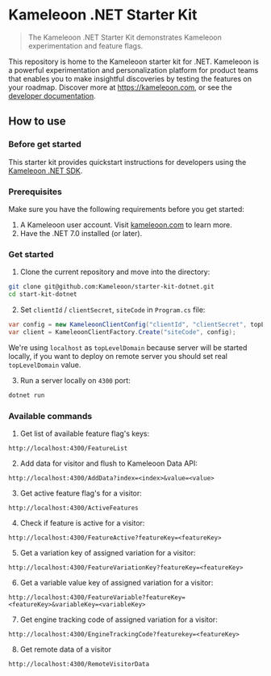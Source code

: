# Kameleoon .NET Starter Kit

> The Kameleoon .NET Starter Kit demonstrates Kameleoon experimentation and feature flags.

This repository is home to the Kameleoon starter kit for .NET. Kameleoon is a powerful experimentation and personalization platform for product teams that enables you to make insightful discoveries by testing the features on your roadmap. Discover more at https://kameleoon.com, or see the [developer documentation](https://developers.kameleoon.com).

## How to use

### Before get started

This starter kit provides quickstart instructions for developers using the [Kameleoon .NET SDK](https://developers.kameleoon.com/feature-management-and-experimentation/web-sdks/csharp-sdk/).

### Prerequisites

Make sure you have the following requirements before you get started:

1. A Kameleoon user account. Visit [kameleoon.com](https://www.kameleoon.com/) to learn more.
2. Have the .NET 7.0 installed (or later).

### Get started

1. Clone the current repository and move into the directory:

```bash
git clone git@github.com:Kameleoon/starter-kit-dotnet.git
cd start-kit-dotnet
```

2. Set `clientId` / `clientSecret`, `siteCode` in `Program.cs` file:

```csharp
var config = new KameleoonClientConfig("clientId", "clientSecret", topLevelDomain: "localhost");
var client = KameleoonClientFactory.Create("siteCode", config);
```

We're using `localhost` as `topLevelDomain` because server will be started locally, if you want to deploy on remote server you should set real `topLevelDomain` value.

3. Run a server locally on `4300` port:

```bash
dotnet run
```

### Available commands

1. Get list of available feature flag's keys:
```
http://localhost:4300/FeatureList
```

2. Add data for visitor and flush to Kameleoon Data API:
```
http://localhost:4300/AddData?index=<index>&value=<value>
```

3. Get active feature flag's for a visitor:
```
http://localhost:4300/ActiveFeatures
```

4. Check if feature is active for a visitor:
```
http://localhost:4300/FeatureActive?featureKey=<featureKey>
```

5. Get a variation key of assigned variation for a visitor:
```
http://localhost:4300/FeatureVariationKey?featureKey=<featureKey>
```

6. Get a variable value key of assigned variation for a visitor:
```
http://localhost:4300/FeatureVariable?featureKey=<featureKey>&variableKey=<variableKey>
```

7. Get engine tracking code of assigned variation for a visitor:
```
http://localhost:4300/EngineTrackingCode?featurekey=<featureKey>
```

8. Get remote data of a visitor
```
http://localhost:4300/RemoteVisitorData
```
